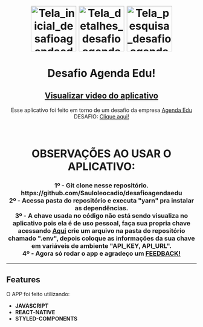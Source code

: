 <h1 align="center">
<br>
  <img src="https://imgur.com/a/oDQwwW2.png" alt="Tela_inicial_desafioagendaedu" width="120">
  <img src="https://imgur.com/a/MWqqRYP.png" alt="Tela_detalhes_desafioagendaedu" width="120">
  <img src="https://imgur.com/a/8Pm49Sp.png" alt="Tela_pesquisa_desafioagendaedu" width="120">
<br>
<br>
Desafio Agenda Edu!
</h1>

<h2 align="center"><a href="https://www.youtube.com/watch?v=dqtgX4uq3z0">Visualizar video do aplicativo</a></h2>

<p align="center">
 Esse aplicativo foi feito em torno de um desafio da empresa <a href="https://agendaedu.com/">Agenda Edu</a> DESAFIO: <a href="https://github.com/agendakids/desafio-frontend-web/">Clique aqui!</a> 
</p>

<h1 align="center">
<br>
  OBSERVAÇÕES AO USAR O APLICATIVO:
<br>

 <h3  align="center">
 1º - Git clone nesse repositório. https://github.com/Sauloleocadio/desafioagendaedu
 <br>
 2º - Acessa pasta do repositório e executa "yarn" pra instalar as dependências.
 <br>
 3º - A chave usada no código não está sendo visualiza no aplicativo pois ela é de uso pessoal, faça sua propria chave acessando <a href="https://www.themoviedb.org/documentation/api">Aqui</a> crie um arquivo na pasta do repositório chamado ".env", depois coloque as informações da sua chave em variáveis de ambiente "API_KEY, API_URL".
 <br>
 4º - Agora só rodar o app e agradeço um <a href="https://api.whatsapp.com/send/?phone=558599111039">FEEDBACK!</a>
 </h3>
</h1>

<hr />

## Features

O APP foi feito utilizando:

- **JAVASCRIPT**
- **REACT-NATIVE**
- **STYLED-COMPONENTS**
